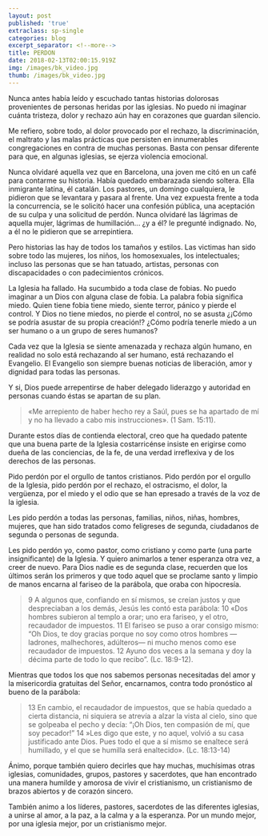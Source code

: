 ```yaml
---
layout: post
published: 'true'
extraclass: sp-single
categories: blog
excerpt_separator: <!--more-->
title: PERDON
date: 2018-02-13T02:00:15.919Z
img: /images/bk_video.jpg
thumb: /images/bk_video.jpg
---
```

Nunca antes había leído y escuchado tantas historias dolorosas provenientes de personas heridas por las iglesias.  No puedo ni imaginar cuánta tristeza, dolor y rechazo aún hay en corazones que guardan silencio.  <!--more-->

Me refiero, sobre todo, al dolor provocado por el rechazo, la discriminación, el maltrato y las malas prácticas que persisten en innumerables congregaciones en contra de muchas personas. Basta con pensar diferente para que, en algunas iglesias, se ejerza violencia emocional. 

Nunca olvidaré aquella vez que en Barcelona, una joven me citó en un café para contarme su historia. Había quedado embarazada siendo soltera. Ella inmigrante latina, él catalán. Los pastores, un domingo cualquiera, le pidieron que se levantara y pasara al frente. Una vez expuesta frente a toda la concurrencia, se le solicitó hacer una confesión pública, una aceptación de su culpa y una solicitud de perdón.  Nunca olvidaré las lágrimas de aquella mujer, lágrimas de humillación... ¿y a él? le pregunté indignado. No, a él no le pidieron que se arrepintiera.  

Pero historias las hay de todos los tamaños y estilos. Las victimas han sido sobre todo las mujeres, los niños, los homosexuales, los intelectuales; incluso las personas que se han tatuado, artistas, personas con discapacidades o con padecimientos crónicos. 

La Iglesia ha fallado. Ha sucumbido a toda clase de fobias. No puedo imaginar a un Dios con alguna clase de fobia. La palabra fobia significa miedo. Quien tiene fobia tiene miedo, siente terror, pánico y pierde el control.  Y Dios no tiene miedos, no pierde el control, no se asusta ¿¡Cómo se podría asustar de su propia creación!? ¿Cómo podría tenerle miedo a un ser humano o a un grupo de seres humanos? 

Cada vez que la Iglesia se siente amenazada y rechaza algún humano, en realidad no solo está rechazando al ser humano, está rechazando el Evangelio. El Evangelio son siempre buenas noticias de liberación, amor y dignidad para todas las personas. 

Y si, Dios puede arrepentirse de haber delegado liderazgo y autoridad en personas cuando éstas se apartan de su plan. 

> «Me arrepiento de haber hecho rey a Saúl, pues se ha apartado de mí y no ha llevado a cabo mis instrucciones». (1 Sam. 15:11).  

Durante estos días de contienda electoral, creo que ha quedado patente que una buena parte de la Iglesia costarricénse insiste en erigirse como dueña de las conciencias, de la fe, de una verdad irreflexiva y de los derechos de las personas. 

Pido perdón por el orgullo de tantos cristianos. Pido perdón por el orgullo de la Iglesia, pido perdón por el rechazo, el ostracismo, el dolor, la vergüenza, por el miedo y el odio que se han epresado a través de la voz de la iglesia. 

Les pido perdón a todas las personas, familias, niños, niñas, hombres, mujeres, que han sido tratados como feligreses de segunda, ciudadanos de segunda o personas de segunda. 

Les pido perdón yo, como pastor, como cristiano y como parte (una parte insignificante) de la Iglesia. Y quiero animarlos a tener esperanza otra vez, a creer de nuevo. Para Dios nadie es de segunda clase, recuerden que los últimos serán los primeros y que todo aquel que se proclame santo y limpio de manos encarna al fariseo de la parábola, que oraba con hipocresía. 

> 9 A algunos que, confiando en sí mismos, se creían justos y que despreciaban a los demás, Jesús les contó esta parábola: 10 «Dos hombres subieron al templo a orar; uno era fariseo, y el otro, recaudador de impuestos. 11 El fariseo se puso a orar consigo mismo: “Oh Dios, te doy gracias porque no soy como otros hombres —ladrones, malhechores, adúlteros— ni mucho menos como ese recaudador de impuestos. 12 Ayuno dos veces a la semana y doy la décima parte de todo lo que recibo”. (Lc. 18:9-12). 

Mientras que todos los que nos sabemos personas necesitadas del amor y la misericordia gratuitas del Señor, encarnamos, contra todo pronóstico al bueno de la parábola: 

> 13 En cambio, el recaudador de impuestos, que se había quedado a cierta distancia, ni siquiera se atrevía a alzar la vista al cielo, sino que se golpeaba el pecho y decía: “¡Oh Dios, ten compasión de mí, que soy pecador!” 14 »Les digo que este, y no aquel, volvió a su casa justificado ante Dios. Pues todo el que a sí mismo se enaltece será humillado, y el que se humilla será enaltecido». (Lc. 18:13-14)

Ánimo, porque también quiero decirles que hay muchas, muchísimas otras iglesias, comunidades, grupos, pastores y sacerdotes, que han encontrado una manera humilde y amorosa de vivir el cristianismo, un cristianismo de brazos abiertos y de corazón sincero. 

También animo a los líderes, pastores, sacerdotes de las diferentes iglesias, a unirse al amor, a la paz, a la calma y a la esperanza. Por un mundo mejor, por una iglesia mejor, por un cristianismo mejor.
